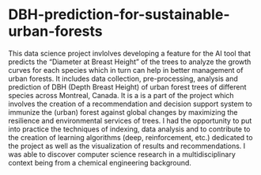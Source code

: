 # DBH-prediction-for-sustainable-urban-forests

This data science project invlolves developing a feature for the AI tool that predicts the “Diameter at Breast Height” of the trees to analyze the growth curves for each species which in turn can help in better management of urban forests. It includes data collection, pre-processing, analysis and prediction of DBH (Depth Breast Height) of urban forest trees of different species across Montreal, Canada. 
It is a is a part of the project which involves the creation of a recommendation and decision support system to immunize the (urban) forest
against global changes by maximizing the resilience and environmental services of trees. I had the opportunity to put into practice the techniques of indexing, data analysis and to contribute to the creation of learning algorithms (deep, reinforcement, etc.) dedicated to the project as well as the visualization of results and recommendations.
I was able to discover computer science research in a multidisciplinary context being from a chemical engineering background.
